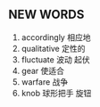 ## NEW WORDS

1. accordingly 相应地
2. qualitative 定性的
3. fluctuate 波动 起伏
4. gear 使适合
5. warfare 战争
6. knob 球形把手 旋钮
